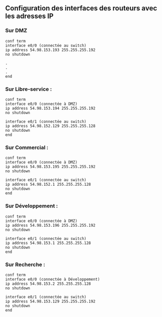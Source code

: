## Configuration des interfaces des routeurs avec les adresses IP

### Sur DMZ
```
conf term
interface e0/0 (connectée au switch)
ip address 54.98.153.193 255.255.255.192
no shutdown

.
.
.
end
```

### Sur Libre-service :
```
conf term
interface e0/0 (connectée à DMZ)
ip address 54.98.153.194 255.255.255.192
no shutdown

interface e0/1 (connectée au switch)
ip address 54.98.152.129 255.255.255.128
no shutdown
end
```

### Sur Commercial :
```
conf term
interface e0/0 (connectée à DMZ)
ip address 54.98.153.195 255.255.255.192
no shutdown

interface e0/1 (connectée au switch)
ip address 54.98.152.1 255.255.255.128
no shutdown
end
```

### Sur Développement :
```
conf term
interface e0/0 (connectée à DMZ)
ip address 54.98.153.196 255.255.255.192
no shutdown

interface e0/1 (connectée au switch)
ip address 54.98.153.1 255.255.255.128
no shutdown
end
```

### Sur Recherche :
```
conf term
interface e0/0 (connectée à Développement)
ip address 54.98.153.2 255.255.255.128
no shutdown

interface e0/1 (connectée au switch)
ip address 54.98.153.129 255.255.255.192
no shutdown
end
```